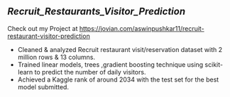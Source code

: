 ## _Recruit_Restaurants_Visitor_Prediction_ ##

Check out my Project at  https://jovian.com/aswinpushkar11/recruit-restaurant-visitor-prediction
-	Cleaned & analyzed Recruit restaurant visit/reservation dataset with 2 million rows & 13 columns.
- Trained linear models, trees ,gradient boosting technique using scikit-learn to predict the number of daily visitors.
- Achieved a Kaggle rank of around 2034 with the test set for the best model submitted.
